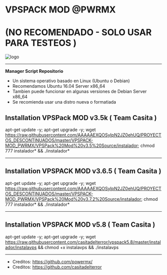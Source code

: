 # VPSPACK MOD @PWRMX 
# (NO RECOMENDADO - SOLO USAR PARA TESTEOS )

![logo](https://github.com/AAAAAEXQOSyIpN2JZ0ehUQ/PROYECTOS_DESCONTINUADOS/blob/master/VPSPACK-MOD_PWRMX/Imagenes/VPSPACK-MOD_PWRMX.png)

-------------------------------------------------------------------------------
**Manager Script Repositorio**

* Un sistema operativo basado en Linux (Ubuntu o Debian) 
* Recomendamos Ubuntu 16.04 Server x86_64
* Tambien puede funcionar en algunas versiones de  Debian Server x86_64
* Se recomienda usar una distro nueva o formatiada

## Installation VPSPack MOD v3.5k ( Team Casita )

apt-get update -y; apt-get upgrade -y; wget https://raw.githubusercontent.com/AAAAAEXQOSyIpN2JZ0ehUQ/PROYECTOS_DESCONTINUADOS/master/VPSPACK-MOD_PWRMX/VPSPack%20Mod%20v3.5%20Source/instalador; chmod 777 instalador* && ./instalador*

-------------------------------------------------------------------------------

## Installation VPSPACK MOD v3.6.5 ( Team Casita )

apt-get update -y; apt-get upgrade -y; wget https://raw.githubusercontent.com/AAAAAEXQOSyIpN2JZ0ehUQ/PROYECTOS_DESCONTINUADOS/master/VPSPACK-MOD_PWRMX/VPSPack%20Mod%20v3.7.2%20Source/instalador; chmod 777 instalador* && ./instalador*


-------------------------------------------------------------------------------

## Installation VPSPACK MOD v5.8 ( Team Casita )

apt-get update -y; apt-get upgrade -y; wget https://raw.githubusercontent.com/casitadelterror/vpspack5.8/master/instalador/instalavps && chmod +x instalavps && ./instalavps

-------------------------------------------------------------------------------

* Creditos: https://github.com/powermx/
* Creditos: https://github.com/casitadelterror

